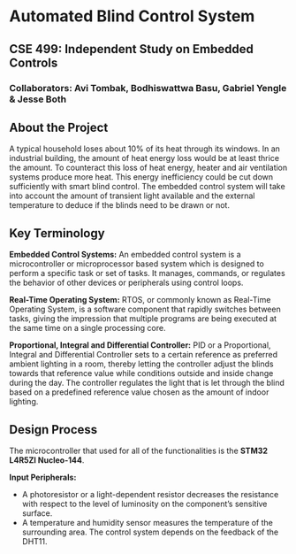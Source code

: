 # Automated Blind Control System
## CSE 499: Independent Study on Embedded Controls
### Collaborators: Avi Tombak, Bodhiswattwa Basu, Gabriel Yengle & Jesse Both

## About the Project
A typical household loses about 10% of its heat through its windows. In an industrial building, the amount of heat energy loss would be at least thrice the amount. To counteract this loss of heat energy, heater and air ventilation systems produce more heat. This energy inefficiency could be cut down sufficiently with smart blind control. The embedded control system will take into account the amount of transient light available and the external temperature to deduce if the blinds need to be drawn or not. 

## Key Terminology
**Embedded Control Systems:** An embedded control system is a microcontroller or microprocessor based system which is designed to perform a specific task or set of tasks. It manages, commands, or regulates the behavior of other devices or peripherals using control loops. 

**Real-Time Operating System:** RTOS, or commonly known as Real-Time Operating System, is a software component that rapidly switches between tasks, giving the impression that multiple programs are being executed at the same time on a single processing core.

**Proportional, Integral and Differential Controller:** PID or a Proportional, Integral and Differential Controller sets to a certain reference as preferred ambient lighting in a room, thereby letting the controller adjust the blinds towards that reference value while conditions outside and inside change during the day. The controller regulates the light that is let through the blind based on a predefined reference value chosen as the amount of indoor lighting.

## Design Process

The microcontroller that used for all of the functionalities is the **STM32 L4R5ZI Nucleo-144**.

**Input Peripherals:** 
<ul> 
<li> A photoresistor or a light-dependent resistor decreases the resistance with respect to the level of luminosity on the component’s sensitive surface. </li>

<li> A temperature and humidity sensor measures the temperature of the surrounding area. The control system depends on the feedback of the DHT11. </li>
</ul>



